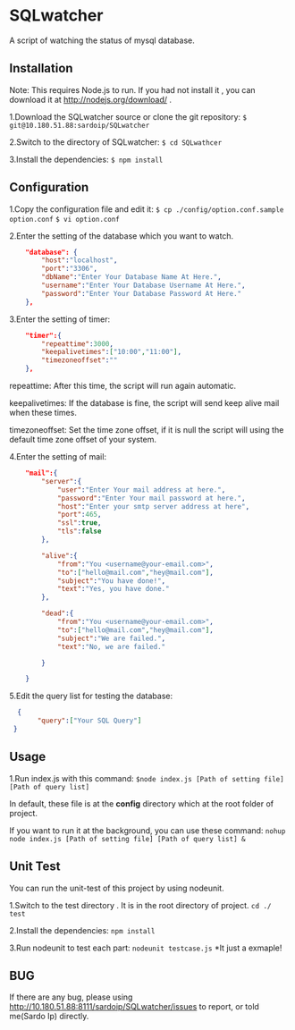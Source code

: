 SQLwatcher
======
A script of watching the status of mysql database.

Installation
---
Note: This requires Node.js to run. If you had not install it , you can download it at http://nodejs.org/download/ .

1.Download the SQLwatcher source or clone the git repository:
`$ git@10.180.51.88:sardoip/SQLwatcher`

2.Switch to the directory of SQLwatcher:
`$ cd SQLwathcer`

3.Install the dependencies: 
`$ npm install`

Configuration
---
1.Copy the configuration file and edit it: 
`$ cp ./config/option.conf.sample option.conf` 
`$ vi option.conf`

2.Enter the setting of the database which you want to watch.
```json
    "database": {
        "host":"localhost",
        "port":"3306",
        "dbName":"Enter Your Database Name At Here.",
        "username":"Enter Your Database Username At Here.",
        "password":"Enter Your Database Password At Here."
    },
```
3.Enter the setting of timer: 
```json
    "timer":{
        "repeattime":3000,  
        "keepalivetimes":["10:00","11:00"],
        "timezoneoffset":""
    },

```

repeattime: After this time, the script will run again automatic.

keepalivetimes: If the database is fine, the script will send keep alive 
mail when these times.

timezoneoffset: Set the time zone offset, if it is null the script will using the default time zone offset of your system.

4.Enter the setting of mail: 
```json
    "mail":{
        "server":{
            "user":"Enter Your mail address at here.",
            "password":"Enter Your mail password at here.",
            "host":"Enter your smtp server address at here",
            "port":465,
            "ssl":true,
            "tls":false
        },

        "alive":{
            "from":"You <username@your-email.com>",
            "to":["hello@mail.com","hey@mail.com"],
            "subject":"You have done!",
            "text":"Yes, you have done."
        },

        "dead":{
            "from":"You <username@your-email.com>",
            "to":["hello@mail.com","hey@mail.com"],
            "subject":"We are failed.",
            "text":"No, we are failed."

        }

    }
```

5.Edit the query list for testing the database:
```json
  {
       "query":["Your SQL Query"]
 }
```

Usage
---
1.Run index.js with this command: 
`$node index.js [Path of setting file] [Path of query list]`

In default, these file is at the **config** directory which at the root folder of project.

If you want to run it at the background, you can use these command:
`nohup node index.js [Path of setting file] [Path of query list] &`


Unit Test
---
You can run the unit-test of this project by using nodeunit.

1.Switch to the test directory . It is in the root directory of project. 
`cd ./ test`

2.Install the dependencies:
`npm install`

3.Run nodeunit to test each part:
`nodeunit testcase.js` *It just a exmaple!

BUG
---
If there are any bug, please using http://10.180.51.88:8111/sardoip/SQLwatcher/issues to report, or told me(Sardo Ip) directly.


